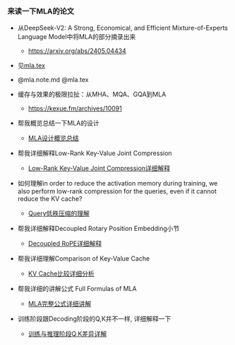 ### 来读一下MLA的论文

- 从DeepSeek-V2: A Strong, Economical, and Efficient Mixture-of-Experts Language Model中将MLA的部分摘录出来
  - https://arxiv.org/abs/2405.04434
- 见[mla.tex](mla/mla.tex)
- @mla.note.md @mla.tex 

- 缓存与效果的极限拉扯：从MHA、MQA、GQA到MLA
  - https://kexue.fm/archives/10091

- 帮我概览总结一下MLA的设计
  - [MLA设计概览总结](mla/mla_design_overview.md)
- 帮我详细解释Low-Rank Key-Value Joint Compression
  - [Low-Rank Key-Value Joint Compression详细解释](mla/low_rank_kv_compression.md)
- 如何理解in order to reduce the activation memory during training, we also perform low-rank compression for the queries, even if it cannot reduce the KV cache?
  - [Query低秩压缩的理解](mla/query_compression_explanation.md)
- 帮我详细解释Decoupled Rotary Position Embedding小节
  - [Decoupled RoPE详细解释](mla/decoupled_rope_explanation.md)
- 帮我详细理解Comparison of Key-Value Cache
  - [KV Cache比较详细分析](mla/kv_cache_comparison.md)
- 帮我详细的讲解公式 Full Formulas of MLA
  - [MLA完整公式详细讲解](mla/mla_full_formulas_explanation.md)
- 训练阶段跟Decoding阶段的Q,K并不一样, 详细解释一下
  - [训练与推理阶段Q,K差异详解](mla/training_vs_decoding_qk_difference.md)